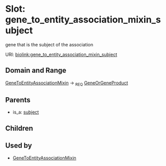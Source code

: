 
# Slot: gene_to_entity_association_mixin_subject


gene that is the subject of the association

URI: [biolink:gene_to_entity_association_mixin_subject](https://w3id.org/biolink/vocab/gene_to_entity_association_mixin_subject)


## Domain and Range

[GeneToEntityAssociationMixin](GeneToEntityAssociationMixin.md) ->  <sub>REQ</sub>
 [GeneOrGeneProduct](GeneOrGeneProduct.md)

## Parents

 *  is_a: [subject](subject.md)

## Children


## Used by

 * [GeneToEntityAssociationMixin](GeneToEntityAssociationMixin.md)
